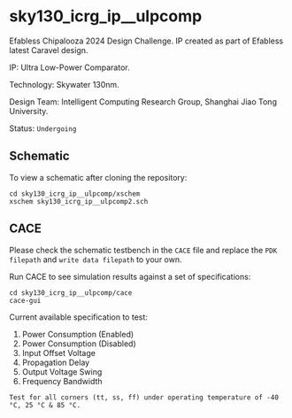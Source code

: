 # sky130_icrg_ip__ulpcomp
Efabless Chipalooza 2024 Design Challenge. IP created as part of Efabless latest Caravel design. 

IP: Ultra Low-Power Comparator.

Technology: Skywater 130nm.

Design Team: Intelligent Computing Research Group, Shanghai Jiao Tong University.

Status: `Undergoing`

## Schematic
To view a schematic after cloning the repository:
```
cd sky130_icrg_ip__ulpcomp/xschem
xschem sky130_icrg_ip__ulpcomp2.sch
```

## CACE 
Please check the schematic testbench in the `CACE` file and replace the `PDK filepath` and `write data filepath` to your own.

Run CACE to see simulation results against a set of specifications:

```
cd sky130_icrg_ip__ulpcomp/cace
cace-gui
```
Current available specification to test:
1. Power Consumption (Enabled)
2. Power Consumption (Disabled)
3. Input Offset Voltage
4. Propagation Delay
5. Output Voltage Swing
6. Frequency Bandwidth

`Test for all corners (tt, ss, ff) under operating temperature of -40 °C, 25 °C & 85 °C.`
